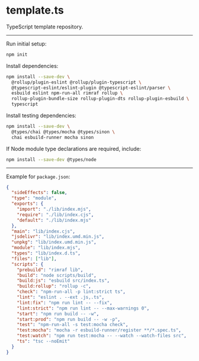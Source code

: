 # template.ts

TypeScript template repository.

---

Run initial setup:

```sh
npm init
```

Install dependencies:

```sh
npm install --save-dev \
  @rollup/plugin-eslint @rollup/plugin-typescript \
  @typescript-eslint/eslint-plugin @typescript-eslint/parser \
  esbuild eslint npm-run-all rimraf rollup \
  rollup-plugin-bundle-size rollup-plugin-dts rollup-plugin-esbuild \
  typescript
```

Install testing dependencies:

```sh
npm install --save-dev \
  @types/chai @types/mocha @types/sinon \
  chai esbuild-runner mocha sinon
```

If Node module type declarations are required, include:

```sh
npm install --save-dev @types/node
```

---

Example for `package.json`:

```json
{
  "sideEffects": false,
  "type": "module",
  "exports": {
    "import": "./lib/index.mjs",
    "require": "./lib/index.cjs",
    "default": "./lib/index.mjs"
  },
  "main": "lib/index.cjs",
  "jsdelivr": "lib/index.umd.min.js",
  "unpkg": "lib/index.umd.min.js",
  "module": "lib/index.mjs",
  "types": "lib/index.d.ts",
  "files": ["lib"],
  "scripts": {
    "prebuild": "rimraf lib",
    "build": "node scripts/build",
    "build:js": "esbuild src/index.ts",
    "build:rollup": "rollup -c",
    "check": "npm-run-all -p lint:strict ts",
    "lint": "eslint . --ext .js,.ts",
    "lint:fix": "npm run lint -- --fix",
    "lint:strict": "npm run lint -- --max-warnings 0",
    "start": "npm run build -- -w",
    "start:prod": "npm run build -- -w -p",
    "test": "npm-run-all -s test:mocha check",
    "test:mocha": "mocha -r esbuild-runner/register **/*.spec.ts",
    "test:watch": "npm run test:mocha -- --watch --watch-files src",
    "ts": "tsc --noEmit"
  }
}
```
